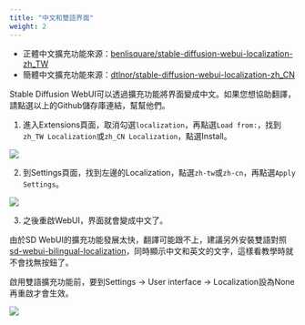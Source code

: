 ```yaml
---
title: "中文和雙語界面"
weight: 2
---
```


- 正體中文擴充功能來源：[benlisquare/stable-diffusion-webui-localization-zh_TW](https://github.com/benlisquare/stable-diffusion-webui-localization-zh_TW)
- 簡體中文擴充功能來源：[dtlnor/stable-diffusion-webui-localization-zh_CN](https://github.com/dtlnor/stable-diffusion-webui-localization-zh_CN)

Stable Diffusion WebUI可以透過擴充功能將界面變成中文。如果您想協助翻譯，請點選以上的Github儲存庫連結，幫幫他們。

1. 進入Extensions頁面，取消勾選`localization`，再點選`Load from:`，找到`zh_TW Localization`或`zh_CN Localization`，點選Install。

![](../../images/localizations-1.webp)

2. 到Settings頁面，找到左邊的Localization，點選`zh-tw`或`zh-cn`，再點選`Apply Settings`。

![](../../images/localizations-2.webp)

3. 之後重啟WebUI，界面就會變成中文了。

由於SD WebUI的擴充功能發展太快，翻譯可能跟不上，建議另外安裝雙語對照[sd-webui-bilingual-localization](https://github.com/journey-ad/sd-webui-bilingual-localization)，同時顯示中文和英文的文字，這樣看教學時就不會找無按鈕了。

啟用雙語擴充功能前，要到Settings → User interface → Localization設為None再重啟才會生效。

![](../../images/localizations-3.webp)
